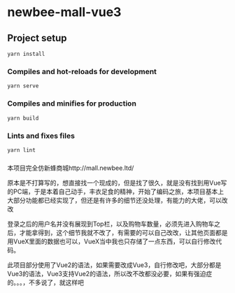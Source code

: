 # newbee-mall-vue3

## Project setup
```
yarn install
```

### Compiles and hot-reloads for development
```
yarn serve
```

### Compiles and minifies for production
```
yarn build
```

### Lints and fixes files
```
yarn lint
```

### 
本项目完全仿新蜂商城http://mall.newbee.ltd/

原本是不打算写的，想直接找一个现成的，但是找了很久，就是没有找到用Vue写的PC端，于是本着自己动手，丰衣足食的精神，开始了编码之旅，本项目基本上大部分功能都已经实现了，但还是有许多的细节还没处理，有能力的大佬，可以改改

登录之后的用户名并没有展现到Top栏，以及购物车数量，必须先进入购物车之后，才能拿得到，这个细节我就不改了，有需要的可以自己改改，让其他页面都是用VueX里面的数据也可以，VueX当中我也只存储了一点东西，可以自行修改代码。

此项目部分使用了Vue2的语法，如果需要改成Vue3，自行修改吧，大部分都是Vue3的语法，Vue3支持Vue2的语法，所以改不改都没必要，如果有强迫症的。。。，不多说了，就这样吧

